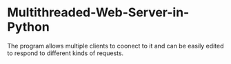 # Multithreaded-Web-Server-in-Python
The program allows multiple clients to coonect to it and can be easily edited to respond to different kinds of requests.
